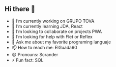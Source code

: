 ## Hi there 👋

- 🔭 I’m currently working on GRUPO TOVA
- 🌱 I’m currently learning JDA, React
- 👯 I’m looking to collaborate on projects PWA
- 🤔 I’m looking for help with Flet or Reflex
- 💬 Ask me about my favorite programing languaje
- 📫 How to reach me: ElGuada90
- 😄 Pronouns: Scrander
- ⚡ Fun fact: SQL

